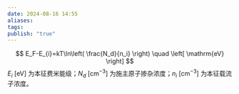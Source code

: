 ```yaml
---
date: 2024-08-16 14:55
aliases: 
tags: 
publish: "true"
---
```

$$
E_F-E_{i}=kT\ln\left( \frac{N_d}{n_i} \right) \quad \left[ \mathrm{eV} \right]
$$
$E_{i}~ \left[ \mathrm{eV} \right]$ 为本征费米能级；$N_{d}~ \left[ \mathrm{cm^{-3}} \right]$ 为施主原子掺杂浓度；$n_{i}~ \left[ \mathrm{cm^{-3}} \right]$ 为本征载流子浓度。
